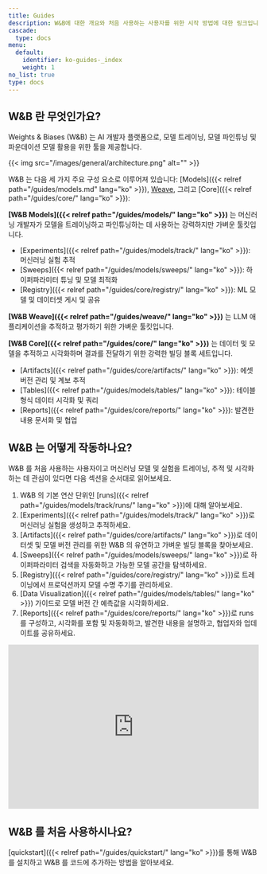 ```yaml
---
title: Guides
description: W&B에 대한 개요와 처음 사용하는 사용자를 위한 시작 방법에 대한 링크입니다.
cascade:
  type: docs
menu:
  default:
    identifier: ko-guides-_index
    weight: 1
no_list: true
type: docs
---
```


## W&B 란 무엇인가요?

Weights & Biases (W&B) 는 AI 개발자 플랫폼으로, 모델 트레이닝, 모델 파인튜닝 및 파운데이션 모델 활용을 위한 툴을 제공합니다.

{{< img src="/images/general/architecture.png" alt="" >}}

W&B 는 다음 세 가지 주요 구성 요소로 이루어져 있습니다: [Models]({{< relref path="/guides/models.md" lang="ko" >}}), [Weave](https://wandb.github.io/weave/), 그리고 [Core]({{< relref path="/guides/core/" lang="ko" >}}):

**[W&B Models]({{< relref path="/guides/models/" lang="ko" >}})** 는 머신러닝 개발자가 모델을 트레이닝하고 파인튜닝하는 데 사용하는 강력하지만 가벼운 툴킷입니다.
- [Experiments]({{< relref path="/guides/models/track/" lang="ko" >}}): 머신러닝 실험 추적
- [Sweeps]({{< relref path="/guides/models/sweeps/" lang="ko" >}}): 하이퍼파라미터 튜닝 및 모델 최적화
- [Registry]({{< relref path="/guides/core/registry/" lang="ko" >}}): ML 모델 및 데이터셋 게시 및 공유

**[W&B Weave]({{< relref path="/guides/weave/" lang="ko" >}})** 는 LLM 애플리케이션을 추적하고 평가하기 위한 가벼운 툴킷입니다.

**[W&B Core]({{< relref path="/guides/core/" lang="ko" >}})** 는 데이터 및 모델을 추적하고 시각화하며 결과를 전달하기 위한 강력한 빌딩 블록 세트입니다.
- [Artifacts]({{< relref path="/guides/core/artifacts/" lang="ko" >}}): 에셋 버전 관리 및 계보 추적
- [Tables]({{< relref path="/guides/models/tables/" lang="ko" >}}): 테이블 형식 데이터 시각화 및 쿼리
- [Reports]({{< relref path="/guides/core/reports/" lang="ko" >}}): 발견한 내용 문서화 및 협업

## W&B 는 어떻게 작동하나요?

W&B 를 처음 사용하는 사용자이고 머신러닝 모델 및 실험을 트레이닝, 추적 및 시각화하는 데 관심이 있다면 다음 섹션을 순서대로 읽어보세요.

1. W&B 의 기본 연산 단위인 [runs]({{< relref path="/guides/models/track/runs/" lang="ko" >}})에 대해 알아보세요.
2. [Experiments]({{< relref path="/guides/models/track/" lang="ko" >}})로 머신러닝 실험을 생성하고 추적하세요.
3. [Artifacts]({{< relref path="/guides/core/artifacts/" lang="ko" >}})로 데이터셋 및 모델 버전 관리를 위한 W&B 의 유연하고 가벼운 빌딩 블록을 찾아보세요.
4. [Sweeps]({{< relref path="/guides/models/sweeps/" lang="ko" >}})로 하이퍼파라미터 검색을 자동화하고 가능한 모델 공간을 탐색하세요.
5. [Registry]({{< relref path="/guides/core/registry/" lang="ko" >}})로 트레이닝에서 프로덕션까지 모델 수명 주기를 관리하세요.
6. [Data Visualization]({{< relref path="/guides/models/tables/" lang="ko" >}}) 가이드로 모델 버전 간 예측값을 시각화하세요.
7. [Reports]({{< relref path="/guides/core/reports/" lang="ko" >}})로 runs를 구성하고, 시각화를 포함 및 자동화하고, 발견한 내용을 설명하고, 협업자와 업데이트를 공유하세요.

<iframe width="100%" height="330" src="https://www.youtube.com/embed/tHAFujRhZLA" title="Weights &amp; Biases End-to-End Demo" frameborder="0" allow="accelerometer; autoplay; clipboard-write; encrypted-media; gyroscope; picture-in-picture; web-share" allowfullscreen></iframe>

## W&B 를 처음 사용하시나요?

[quickstart]({{< relref path="/guides/quickstart/" lang="ko" >}})를 통해 W&B 를 설치하고 W&B 를 코드에 추가하는 방법을 알아보세요.
